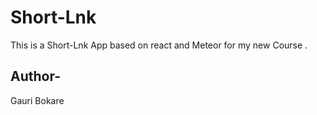 # Short-Lnk

This is a Short-Lnk App based on react and Meteor for my new Course
.

## Author-
Gauri Bokare
